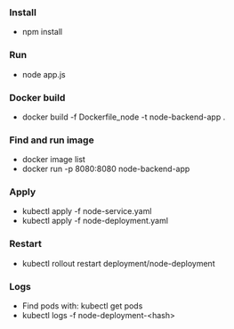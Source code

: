 ### Install
- npm install

### Run
- node app.js


### Docker build 
- docker build -f Dockerfile_node -t node-backend-app .


### Find and run image
- docker image list
- docker run -p 8080:8080 node-backend-app

### Apply

- kubectl apply -f node-service.yaml
- kubectl apply -f node-deployment.yaml

### Restart

- kubectl rollout restart deployment/node-deployment

### Logs
- Find pods with: kubectl get pods
- kubectl logs -f node-deployment-\<hash>
